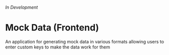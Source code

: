 *In Development*
# Mock Data (Frontend)

An application for generating mock data in various formats allowing users to enter custom keys to make the data work for them
